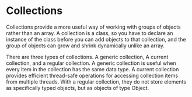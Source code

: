 # Collections

Collections provide a more useful way of working with groups of objects rather than an array. A collection is a class, so you have to declare an instance of the class before you can add objects to that collection, and the group of objects can grow and shrink dynamically unlike an array.

There are three types of collections. A generic collection, A current collection, and a regular collection. A generic collection is useful when every item in the collection has the same data type. A current collection provides efficient thread-safe operations for accessing collection items from multiple threads. With a regular collection, they do not store elements as specifically typed objects, but as objects of type Object.
